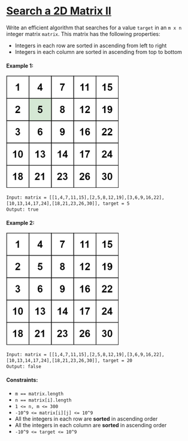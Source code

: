 # [Search a 2D Matrix II](https://leetcode.com/explore/interview/card/top-interview-questions-medium/110/sorting-and-searching/806/)
Write an efficient algorithm that searches for a value `target` in an `m x n` integer matrix `matrix`. This matrix has the following properties:
- Integers in each row are sorted in ascending from left to right
- Integers in each column are sorted in ascending from top to bottom

#### Example 1:
<img src="images/example1.jpg" width="300" height="300">

```
Input: matrix = [[1,4,7,11,15],[2,5,8,12,19],[3,6,9,16,22],[10,13,14,17,24],[18,21,23,26,30]], target = 5
Output: true
```

#### Example 2:
<img src="images/example2.jpg" width="300" height="300">

```
Input: matrix = [[1,4,7,11,15],[2,5,8,12,19],[3,6,9,16,22],[10,13,14,17,24],[18,21,23,26,30]], target = 20
Output: false
```

#### Constraints:
- `m == matrix.length`
- `n == matrix[i].length`
- `1 <= n, m <= 300`
- `-10^9 <= matrix[i][j] <= 10^9`
- All the integers in each row are **sorted** in ascending order
- All the integers in each column are **sorted** in ascending order
- `-10^9 <= target <= 10^9`

